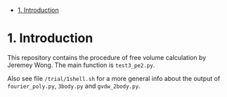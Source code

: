 - [1. Introduction](#1-introduction)
# 1. Introduction

This repository contains the procedure of free volume calculation by Jeremey Wong.
The main function is `test3_pe2.py`.


Also see file `/trial/1shell.sh` for a more general info about the output of `fourier_poly.py`, `3body.py` and `gvdw_2body.py`.

